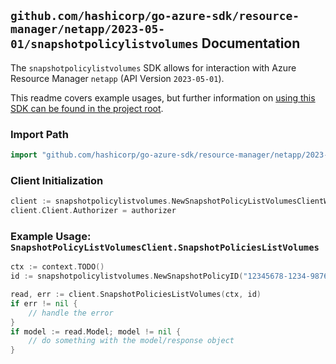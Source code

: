 
## `github.com/hashicorp/go-azure-sdk/resource-manager/netapp/2023-05-01/snapshotpolicylistvolumes` Documentation

The `snapshotpolicylistvolumes` SDK allows for interaction with Azure Resource Manager `netapp` (API Version `2023-05-01`).

This readme covers example usages, but further information on [using this SDK can be found in the project root](https://github.com/hashicorp/go-azure-sdk/tree/main/docs).

### Import Path

```go
import "github.com/hashicorp/go-azure-sdk/resource-manager/netapp/2023-05-01/snapshotpolicylistvolumes"
```


### Client Initialization

```go
client := snapshotpolicylistvolumes.NewSnapshotPolicyListVolumesClientWithBaseURI("https://management.azure.com")
client.Client.Authorizer = authorizer
```


### Example Usage: `SnapshotPolicyListVolumesClient.SnapshotPoliciesListVolumes`

```go
ctx := context.TODO()
id := snapshotpolicylistvolumes.NewSnapshotPolicyID("12345678-1234-9876-4563-123456789012", "example-resource-group", "accountName", "snapshotPolicyName")

read, err := client.SnapshotPoliciesListVolumes(ctx, id)
if err != nil {
	// handle the error
}
if model := read.Model; model != nil {
	// do something with the model/response object
}
```
